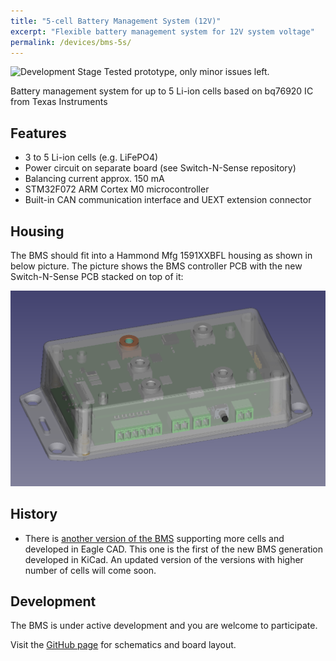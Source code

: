 ```yaml
---
title: "5-cell Battery Management System (12V)"
excerpt: "Flexible battery management system for 12V system voltage"
permalink: /devices/bms-5s/
---
```


![Development Stage](https://img.shields.io/badge/development%20stage-release%20candidate-yellow.svg) Tested prototype, only minor issues left.

Battery management system for up to 5 Li-ion cells based on bq76920 IC from Texas Instruments

## Features

- 3 to 5 Li-ion cells (e.g. LiFePO4)
- Power circuit on separate board (see Switch-N-Sense repository)
- Balancing current approx. 150 mA
- STM32F072 ARM Cortex M0 microcontroller
- Built-in CAN communication interface and UEXT extension connector

## Housing

The BMS should fit into a Hammond Mfg 1591XXBFL housing as shown in below picture. The picture shows the BMS controller PCB with the new Switch-N-Sense PCB stacked on top of it:

![Libre Solar BMS 5s including housing](/images/bms5s_freecad_housing.png)

## History

- There is [another version of the BMS](https://github.com/LibreSolar/BMS48V)  supporting more cells and developed in Eagle CAD. This one is the first of the new BMS generation developed in KiCad. An updated version of the versions with higher number of cells will come soon.

## Development

The BMS is under active development and you are welcome to participate.

Visit the [GitHub page](https://github.com/LibreSolar/BMS-5s) for schematics and board layout.

